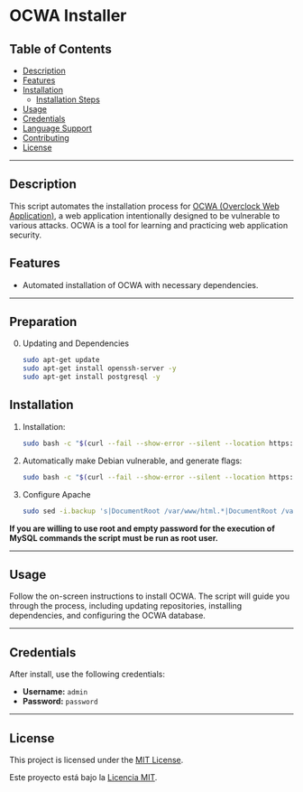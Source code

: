 # OCWA Installer

## Table of Contents
- [Description](#description)
- [Features](#features)
- [Installation](#installation)
  - [Installation Steps](#installation-steps)
- [Usage](#usage)
- [Credentials](#credentials)
- [Language Support](#language-support)
- [Contributing](#contributing)
- [License](#license)

---

## Description

This script automates the installation process for [OCWA (Overclock Web Application)](https://github.com/0x31i/OCWA), a web application intentionally designed to be vulnerable to various attacks. OCWA is a tool for learning and practicing web application security.

## Features

- Automated installation of OCWA with necessary dependencies.

---

## Preparation

0. Updating and Dependencies
   ```bash
   sudo apt-get update
   sudo apt-get install openssh-server -y
   sudo apt-get install postgresql -y

   ```

## Installation

1. Installation:
   ```bash
   sudo bash -c "$(curl --fail --show-error --silent --location https://raw.githubusercontent.com/0x31i/OCWA-Script/main/Install-OCWA.sh)"

   ```

2. Automatically make Debian vulnerable, and generate flags:
   ```bash
   sudo bash -c "$(curl --fail --show-error --silent --location https://raw.githubusercontent.com/0x31i/OCWA-Script/main/Debian-Setup.sh)"

   ```

3. Configure Apache
   ```sh
   sudo sed -i.backup 's|DocumentRoot /var/www/html.*|DocumentRoot /var/www/html/OC|g' /etc/apache2/sites-available/000-default.conf && sudo apache2ctl configtest && sudo service apache2 restart
   ```

**If you are willing to use root and empty password for the execution of MySQL commands the script must be run as root user.**


---

## Usage

Follow the on-screen instructions to install OCWA. The script will guide you through the process, including updating repositories, installing dependencies, and configuring the OCWA database.

---

## Credentials

After install, use the following credentials:

- **Username:** `admin`
- **Password:** `password`
  
---

## License

This project is licensed under the [MIT License](LICENSE).

Este proyecto está bajo la [Licencia MIT](LICENSE).
